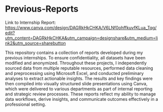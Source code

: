 # Previous-Reports
Link to Internship Report: https://www.canva.com/design/DAGRkHkCHKA/V6LNf0ohffkuvfKLua_Tqg/edit?utm_content=DAGRkHkCHKA&utm_campaign=designshare&utm_medium=link2&utm_source=sharebutton


This repository contains a collection of reports developed during my previous internships. To ensure confidentiality, all datasets have been modified and anonymized. Throughout these projects, I independently sourced data from multiple reputable resources, performed data cleaning and preprocessing using Microsoft Excel, and conducted preliminary analyses to extract actionable insights. The results and key findings were then compiled into visually structured slide presentations using Canva, which were delivered to various departments as part of internal reporting and strategic review processes. These reports reflect my ability to manage data workflows, derive insights, and communicate outcomes effectively in a professional setting.
